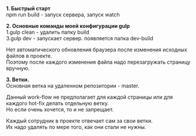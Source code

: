 **1. Быстрый старт**  
    npm run build - запуск сервера, запуск watch  
    

**2. Основные команды моей конфигурации  gulp**    
    1.gulp clean - удалить папку build    
    3.gulp dev - запускает сервер. появляется папка dev-build  
  
  Нет автоматического обновления браузера после изменения исходных файлов в проекте.  
  Поэтому после каждого изменения файла надо перезагружать страницу вручную.  
  
**3. Ветки.**  
  Основная ветка на удаленном репозитории - master.  
  
  Данный work-flow не предполагает для каждой страницы или для каждого hot-fix делать отдельную ветку.   
  Но если очень хочется, то и не запрещает.  
  
  Каждый сотрудник в проекте отвечает сам за свои ветки.  
  Их надо удалять по мере того, как они стали не нужны.  
